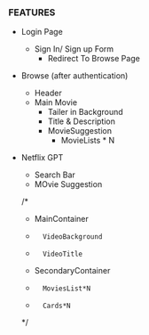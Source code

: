 ### FEATURES

- Login Page
    - Sign In/ Sign up Form
        - Redirect To Browse Page


- Browse (after authentication)
    - Header
    - Main Movie
        - Tailer in Background
        - Title & Description
        - MovieSuggestion
            - MovieLists * N
            
- Netflix GPT
    - Search Bar
    - MOvie Suggestion


    
    /*
    *  MainContainer
    *       VideoBackground
    *       VideoTitle
    *    SecondaryContainer
    *       MoviesList*N
    *       Cards*N   
    */